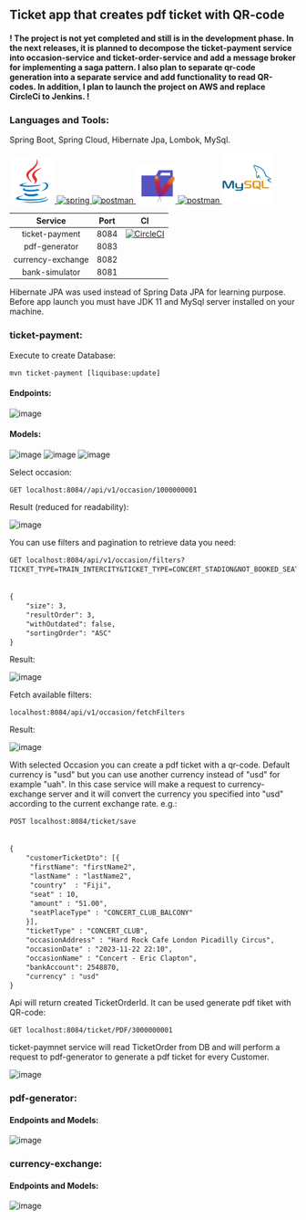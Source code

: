 <h2 align="left">Ticket app that creates pdf ticket with QR-code</h2>
<h4 align="left">! The project is not yet completed and still is in the development phase.
In the next releases, it is planned to decompose the ticket-payment service into occasion-service and ticket-order-service and add a message broker for implementing a saga pattern. I also plan to separate qr-code generation into a separate service and add functionality to read QR-codes.
In addition, I plan to launch the project on AWS and replace CircleCi to Jenkins. !</h4>

<h3 align="left">Languages and Tools: </h3>
Spring Boot, Spring Cloud, Hibernate Jpa, Lombok, MySql.
<p align="left"> <a href="https://www.java.com" target="_blank" rel="noreferrer"> <img src="https://raw.githubusercontent.com/devicons/devicon/master/icons/java/java-original.svg" alt="java" width="79" height="79"/> </a> 
<a href="https://spring.io/" target="_blank" rel="noreferrer"> <img src="https://www.vectorlogo.zone/logos/springio/springio-icon.svg" alt="spring" width="70" height="70"/> </a>
<a href="https://postman.com" target="_blank" rel="noreferrer"> <img src="https://www.vectorlogo.zone/logos/hibernate/hibernate-icon.svg" alt="postman" width="70" height="70"/> </a> 
<a href="https://postman.com" target="_blank" rel="noreferrer"> <img src="https://github.com/vscode-icons/vscode-icons/blob/master/icons/folder_type_maven.svg" alt="postman" width="70" height="70"/> </a> 
<a href="https://postman.com" target="_blank" rel="noreferrer"> <img src="https://upload.vectorlogo.zone/logos/mockito/images/36c60459-46b2-46dd-87b7-5ed157df95d4.svg" alt="postman" width="110" height="70"/> </a>  
<a href="https://www.mysql.com/" target="_blank" rel="noreferrer"> <img src="https://raw.githubusercontent.com/devicons/devicon/master/icons/mysql/mysql-original-wordmark.svg" alt="mysql" width="89" height="89"/> </a> </p>


| Service | Port  |  CI  |
| :---:   | :---: | :---:   |
| ticket-payment | 8084   | [![CircleCI](https://dl.circleci.com/status-badge/img/gh/Artemiy7/ticket/tree/master.svg?style=svg)](https://dl.circleci.com/status-badge/redirect/gh/Artemiy7/ticket/tree/master)  |
| pdf-generator | 8083   |  |
| currency-exchange | 8082   |  |
| bank-simulator | 8081   |  |

Hibernate JPA was used instead of Spring Data JPA for learning purpose. Before app launch you must have JDK 11 and MySql server installed on your machine.

<h3 align="left">ticket-payment:</h3>


Execute to create Database:
 	
	mvn ticket-payment [liquibase:update]


<h4 align="left">Endpoints:</h4>

![image](https://user-images.githubusercontent.com/83453822/224001257-e77e40ce-e6cc-445f-82c8-27f2ba412e05.png)


<h4 align="left">Models:</h4>

![image](https://user-images.githubusercontent.com/83453822/224001698-54d0937e-bba6-4a50-bde0-5f18a6400fb3.png)
![image](https://user-images.githubusercontent.com/83453822/224001805-5c5a6149-f1c1-4cfc-8b03-0eec0cdaa00f.png)
![image](https://user-images.githubusercontent.com/83453822/224001961-e2c962ac-d52b-4c6f-ba15-86d2d2f4bded.png)




Select occasion:

	GET localhost:8084//api/v1/occasion/1000000001


Result (reduced for readability):

![image](https://user-images.githubusercontent.com/83453822/224006378-3640a4b2-c8bb-4d23-84bd-b9cccba28987.png)




You can use filters and pagination to retrieve data you need:

	GET localhost:8084/api/v1/occasion/filters?TICKET_TYPE=TRAIN_INTERCITY&TICKET_TYPE=CONCERT_STADION&NOT_BOOKED_SEATS_FROM=30
	
		
	{
  	    "size": 3,
  	    "resultOrder": 3,
  	    "withOutdated": false,
  	    "sortingOrder": "ASC"
	}

Result:


![image](https://user-images.githubusercontent.com/83453822/224021064-6983236e-c778-435e-a2d2-816e98ab651e.png)



Fetch available filters:

	localhost:8084/api/v1/occasion/fetchFilters

Result:

![image](https://user-images.githubusercontent.com/83453822/224007965-59175b58-8b30-4cbf-8d34-af13884d5d30.png)


	



With selected Occasion you can create a pdf ticket with a qr-code. Default currency is "usd" but you can use another currency instead of "usd" for example "uah". In this case service will make a request to currency-exchange server and it will convert the currency you specified into "usd" according to the current exchange rate.
e.g.:

	POST localhost:8084/ticket/save


	{
	    "customerTicketDto": [{
		 "firstName": "firstName2",
		 "lastName" : "lastName2",
		 "country"  : "Fiji", 
		 "seat" : 10,
		 "amount" : "51.00",
		 "seatPlaceType" : "CONCERT_CLUB_BALCONY"
		}],
	    "ticketType" : "CONCERT_CLUB",
	    "occasionAddress" : "Hard Rock Cafe London Picadilly Circus",
	    "occasionDate" : "2023-11-22 22:10",
	    "occasionName" : "Concert - Eric Clapton",
	    "bankAccount": 2548870,
	    "currency" : "usd"
	}

Api will return created TicketOrderId. It can be used generate pdf tiket with QR-code:

	GET localhost:8084/ticket/PDF/3000000001
	
ticket-paymnet service will read TicketOrder from DB and will perform a request to pdf-generator to generate a pdf ticket for every Customer.

![image](https://user-images.githubusercontent.com/83453822/215364843-ccd59b68-43ab-443b-a734-fb157196122a.png)




<h3 align="left">pdf-generator:</h3>

<h4 align="left">Endpoints and Models:</h4>

![image](https://user-images.githubusercontent.com/83453822/224009913-ec0e07ce-810a-4d18-ab3c-105acbfb287d.png)




<h3 align="left">currency-exchange:</h3>

<h4 align="left">Endpoints and Models:</h4>

![image](https://user-images.githubusercontent.com/83453822/224015518-75a44bb6-bdee-4697-81ae-0f4a147d2f47.png)






